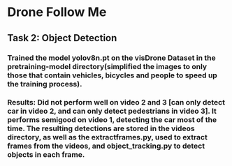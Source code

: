 # Drone Follow Me
## Task 2: Object Detection
### Trained the model yolov8n.pt on the visDrone Dataset in the pretraining-model directory(simplified the images to only those that contain vehicles, bicycles and people to speed up the training process). 
### Results: Did not perform well on video 2 and 3 [can only detect car in video 2, and can only detect pedestrians in video 3]. It performs semigood on video 1, detecting the car most of the time. The resulting detections are stored in the videos directory, as well as the extractframes.py, used to extract frames from the videos, and object_tracking.py to detect objects in each frame.